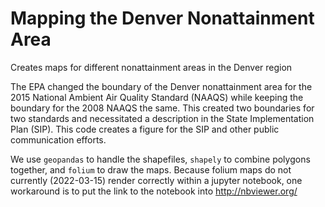 # Mapping the Denver Nonattainment Area
Creates maps for different nonattainment areas in the Denver region

The EPA changed the boundary of the Denver nonattainment area for the 2015 National Ambient Air Quality Standard (NAAQS) while keeping the boundary for the 2008 NAAQS the same. This created two boundaries for two standards and necessitated a description in the State Implementation Plan (SIP). This code creates a figure for the SIP and other public communication efforts.

We use `geopandas` to handle the shapefiles, `shapely` to combine polygons together, and `folium` to draw the maps. Because folium maps do not currently (2022-03-15) render correctly within a jupyter notebook, one workaround is to put the link to the notebook into http://nbviewer.org/
